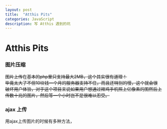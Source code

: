 ```yaml
---
layout: post
title:  "Atthis Pits"
categories: JavaScript
description: 写 Atthis 遇到的坑
---
```


# Atthis Pits

### 图片压缩

<del>图片上传在基本的php里只支持最大2MB，这个其实很有道理！  
毕竟太大了不但10块钱一个月的服务器支持不住，而且还特别的慢，这个就会很破坏用户体验，对于这个项目来说如果用户想通过辣鸡手机照上亿像素的图然后上传数十兆的图片，然后等一个小时岂不是很难以忍受。</del>

### ajax 上传

用ajax上传图片的时候有多种方法，
